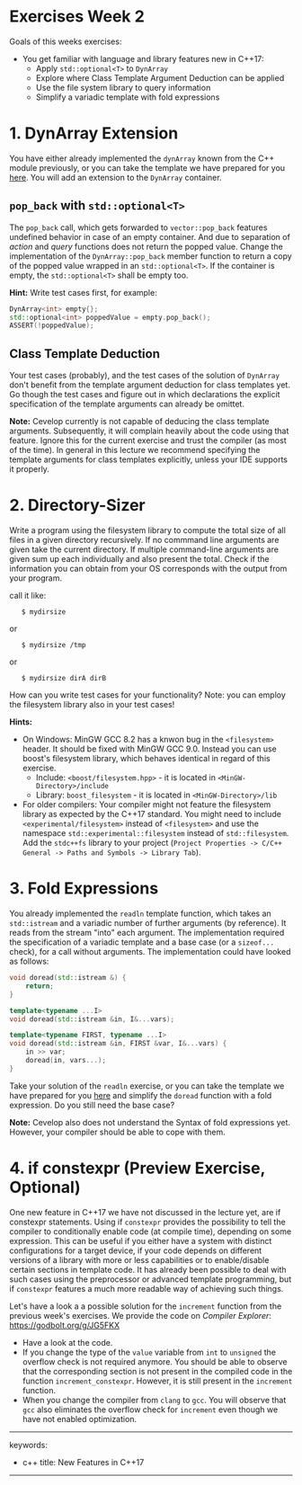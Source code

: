 # Exercises Week 2

Goals of this weeks exercises:

-   You get familiar with language and library features new in C++17:
    -   Apply `std::optional<T>` to `DynArray`
    -   Explore where Class Template Argument Deduction can be applied
    -   Use the file system library to query information
    -   Simplify a variadic template with fold expressions

# 1. DynArray Extension

You have either already implemented the `dynArray` known from the C++
module previously, or you can take the template we have prepared for you
[here](/../tree/master/week02/exercise_templates/w02_template_01_DynArray).
You will add an extension to the `DynArray` container.

## `pop_back` with `std::optional<T>`

The `pop_back` call, which gets forwarded to `vector::pop_back` features
undefined behavior in case of an empty container. And due to separation
of *action* and *query* functions does not return the popped value.
Change the implementation of the `DynArray::pop_back` member function to
return a copy of the popped value wrapped in an `std::optional<T>`. If
the container is empty, the `std::optional<T>` shall be empty too.

**Hint:** Write test cases first, for example:

``` cpp
DynArray<int> empty{};
std::optional<int> poppedValue = empty.pop_back();
ASSERT(!poppedValue);
```

## Class Template Deduction

Your test cases (probably), and the test cases of the solution of
`DynArray` don't benefit from the template argument deduction for class
templates yet. Go though the test cases and figure out in which
declarations the explicit specification of the template arguments can
already be omittet.

**Note:** Cevelop currently is not capable of deducing the class
template arguments. Subsequently, it will complain heavily about the
code using that feature. Ignore this for the current exercise and trust
the compiler (as most of the time). In general in this lecture we
recommend specifying the template arguments for class templates
explicitly, unless your IDE supports it properly.

# 2. Directory-Sizer

Write a program using the filesystem library to compute the total size
of all files in a given directory recursively. If no commmand line
arguments are given take the current directory. If multiple command-line
arguments are given sum up each individually and also present the total.
Check if the information you can obtain from your OS corresponds with
the output from your program.

call it like:

       $ mydirsize

or

       $ mydirsize /tmp

or

       $ mydirsize dirA dirB

How can you write test cases for your functionality? Note: you can
employ the filesystem library also in your test cases!

**Hints:**

-   On Windows: MinGW GCC 8.2 has a knwon bug in the `<filesystem>`
    header. It should be fixed with MinGW GCC 9.0. Instead you can use
    boost's filesystem library, which behaves identical in regard of
    this exercise.
    -   Include: `<boost/filesystem.hpp>` - it is located in
        `<MinGW-Directory>/include`
    -   Library: `boost_filesystem` - it is located in
        `<MinGW-Directory>/lib`
-   For older compilers: Your compiler might not feature the filesystem
    library as expected by the C++17 standard. You might need to include
    `<experimental/filesystem>` instead of `<filesystem>` and use the
    namespace `std::experimental::filesystem` instead of
    `std::filesystem`. Add the `stdc++fs` library to your project
    (`Project Properties -> C/C++ General -> Paths and Symbols -> Library Tab`).

# 3. Fold Expressions

You already implemented the `readln` template function, which takes an
`std::istream` and a variadic number of further arguments (by
reference). It reads from the stream "into" each argument. The
implementation required the specification of a variadic template and a
base case (or a `sizeof...` check), for a call without arguments. The
implementation could have looked as follows:

``` cpp
void doread(std::istream &) {
    return;
}

template<typename ...I>
void doread(std::istream &in, I&...vars);

template<typename FIRST, typename ...I>
void doread(std::istream &in, FIRST &var, I&...vars) {
    in >> var;
    doread(in, vars...);
}
```

Take your solution of the `readln` exercise, or you can take the
template we have prepared for you
[here](/../tree/master/week02/exercise_templates/w02_template_03_FoldRead)
and simplify the `doread` function with a fold expression. Do you still
need the base case?

**Note:** Cevelop also does not understand the Syntax of fold
expressions yet. However, your compiler should be able to cope with
them.

# 4. if constexpr (Preview Exercise, Optional)

One new feature in C++17 we have not discussed in the lecture yet, are
if constexpr statements. Using if `constexpr` provides the possibility
to tell the compiler to conditionally enable code (at compile time),
depending on some expression. This can be useful if you either have a
system with distinct configurations for a target device, if your code
depends on different versions of a library with more or less
capabilities or to enable/disable certain sections in template code. It
has already been possible to deal with such cases using the preprocessor
or advanced template programming, but if `constexpr` features a much
more readable way of achieving such things.

Let's have a look a a possible solution for the `increment` function
from the previous week's exercises. We provide the code on *Compiler
Explorer*: https://godbolt.org/g/JG5FKX

-   Have a look at the code.
-   If you change the type of the `value` variable from `int` to
    `unsigned` the overflow check is not required anymore. You should be
    able to observe that the corresponding section is not present in the
    compiled code in the function `increment_constexpr`. However, it is
    still present in the `increment` function.
-   When you change the compiler from `clang` to `gcc`. You will observe
    that `gcc` also eliminates the overflow check for `increment` even
    though we have not enabled optimization.

---
keywords:
- c++
title: New Features in C++17
---

